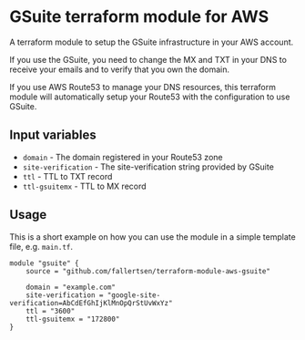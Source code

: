 GSuite terraform module for AWS
===============================

A terraform module to setup the GSuite infrastructure in your AWS account.

If you use the GSuite, you need to change the MX and TXT in your DNS to receive
your emails and to verify that you own the domain.

If you use AWS Route53 to manage your DNS resources, this terraform module will
automatically setup your Route53 with the configuration to use GSuite.

Input variables
---------------

- `domain` - The domain registered in your Route53 zone
- `site-verification` - The site-verification string provided by GSuite
- `ttl` - TTL to TXT record
- `ttl-gsuitemx` - TTL to MX record

Usage
-----

This is a short example on how you can use the module in a simple template file,
e.g. `main.tf`.

```
module "gsuite" {
    source = "github.com/fallertsen/terraform-module-aws-gsuite"

    domain = "example.com"
    site-verification = "google-site-verification=AbCdEfGhIjKlMnOpQrStUvWxYz"
    ttl = "3600"
    ttl-gsuitemx = "172800"
}
```
